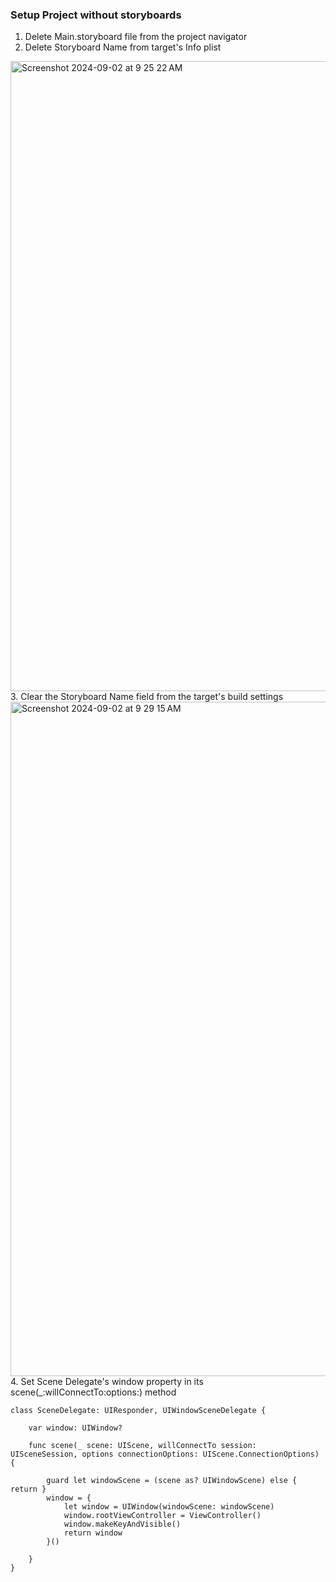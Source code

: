### Setup Project without storyboards
1. Delete Main.storyboard file from the project navigator
2. Delete Storyboard Name from target's Info plist
  <img width="1008" alt="Screenshot 2024-09-02 at 9 25 22 AM" src="https://github.com/user-attachments/assets/8ca2f841-d92b-493a-a60c-3827970155a1">
3. Clear the Storyboard Name field from the target's build settings
  <img width="1079" alt="Screenshot 2024-09-02 at 9 29 15 AM" src="https://github.com/user-attachments/assets/dd7c80c2-a6f0-44b4-9850-6f8fc910737f">
4. Set Scene Delegate's window property in its scene(_:willConnectTo:options:) method

```
class SceneDelegate: UIResponder, UIWindowSceneDelegate {

    var window: UIWindow?

    func scene(_ scene: UIScene, willConnectTo session: UISceneSession, options connectionOptions: UIScene.ConnectionOptions) {
        
        guard let windowScene = (scene as? UIWindowScene) else { return }
        window = {
            let window = UIWindow(windowScene: windowScene)
            window.rootViewController = ViewController()
            window.makeKeyAndVisible()
            return window
        }()
        
    }
}
```
